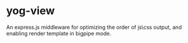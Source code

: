 yog-view
===========

An express.js middleware for optimizing the order of js\css output, and enabling render template in bigpipe mode.
